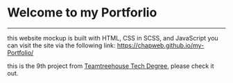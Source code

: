 # Welcome to my Portforlio
------------------------------------------------

  this website mockup is built with HTML, CSS in SCSS, and JavaScript
  you can visit the site via the following link:
  https://chapweb.github.io/my-Portfolio/

  this is the 9th project from [Teamtreehouse Tech Degree](https://teamtreehouse.com), please check it out.
  
  
